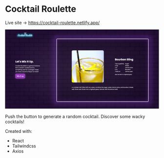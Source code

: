 # Cocktail Roulette

Live site -> https://cocktail-roulette.netlify.app/

![Cocktail Roulette](https://github.com/Tlabrahamson/cocktail-roulette/blob/main/src/assets/cocktail-roulette.jpg)

Push the button to generate a random cocktail. Discover some wacky cocktails!

Created with:

- React
- Tailwindcss
- Axios
